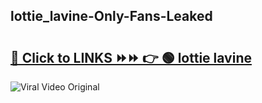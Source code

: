
 ## lottie_lavine-Only-Fans-Leaked

# <h2><a href="https://clipsfans.com/lottie_lavine&ref=git">🔗 Click to LINKS ⏩⏩ 👉 🟢 lottie lavine </a></h2>

<a href="https://clipsfans.com/lottie_lavine&ref=git" rel="nofollow" data-target="animated-image.originalLink"><img src="https://i.ibb.co.com/xMMVF88/686577567.gif" alt="Viral Video Original" style="max-width: 100%; display: inline-block;" data-target="animated-image.originalImage"></a>
